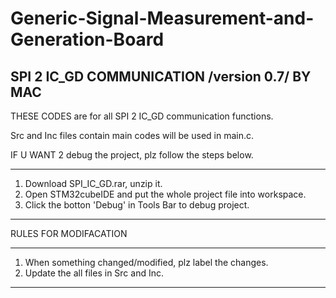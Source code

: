 # Generic-Signal-Measurement-and-Generation-Board

SPI 2 IC_GD COMMUNICATION /version 0.7/  BY MAC
----------------------------------------------------------------

THESE CODES are for all SPI 2 IC_GD communication functions.

Src and Inc files contain main codes will be used in main.c.   	

IF U WANT 2 debug the project, plz follow the steps below.    

----------------------------------------------------------------
1.  Download SPI_IC_GD.rar, unzip it.
2.  Open STM32cubeIDE and put the whole project file into workspace.
3.  Click the botton 'Debug' in Tools Bar to debug project.
----------------------------------------------------------------

RULES FOR MODIFACATION

----------------------------------------------------------------
1. When something changed/modified, plz label the changes.
2. Update the all files in Src and Inc.
----------------------------------------------------------------
